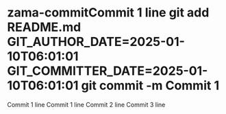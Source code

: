 # zama-commitCommit 1 line git add README.md GIT_AUTHOR_DATE=2025-01-10T06:01:01 GIT_COMMITTER_DATE=2025-01-10T06:01:01 git commit -m Commit 1
Commit 1 line
Commit 1 line
Commit 2 line
Commit 3 line

